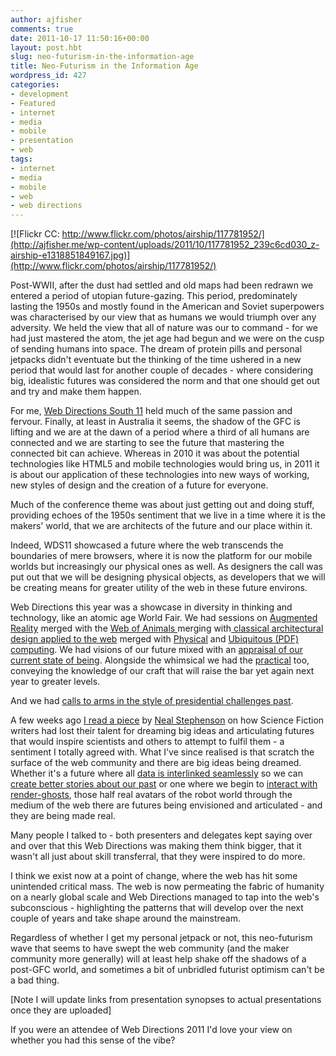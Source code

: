 ```yaml
---
author: ajfisher
comments: true
date: 2011-10-17 11:50:16+00:00
layout: post.hbt
slug: neo-futurism-in-the-information-age
title: Neo-Futurism in the Information Age
wordpress_id: 427
categories:
- development
- Featured
- internet
- media
- mobile
- presentation
- web
tags:
- internet
- media
- mobile
- web
- web directions
---
```


[![Flickr CC: http://www.flickr.com/photos/airship/117781952/](http://ajfisher.me/wp-content/uploads/2011/10/117781952_239c6cd030_z-airship-e1318851849167.jpg)](http://www.flickr.com/photos/airship/117781952/)

Post-WWII, after the dust had settled and old maps had been redrawn we entered a period of utopian future-gazing. This period, predominately lasting the 1950s and mostly found in the American and Soviet superpowers was characterised by our view that as humans we would triumph over any adversity. We held the view that all of nature was our to command - for we had just mastered the atom, the jet age had begun and we were on the cusp of sending humans into space. The dream of protein pills and personal jetpacks didn't eventuate but the thinking of the time ushered in a new period that would last for another couple of decades - where considering big, idealistic futures was considered the norm and that one should get out and try and make them happen.

For me, [Web Directions South 11](http://south11.webdirections.org) held much of the same passion and fervour. Finally, at least in Australia it seems, the shadow of the GFC is lifting and we are at the dawn of a period where a third of all humans are connected and we are starting to see the future that mastering the connected bit can achieve. Whereas in 2010 it was about the potential technologies like HTML5 and mobile technologies would bring us, in 2011 it is about our application of these technologies into new ways of working, new styles of design and the creation of a future for everyone.

Much of the conference theme was about just getting out and doing stuff, providing echoes of the 1950s sentiment that we live in a time where it is the makers' world, that we are architects of the future and our place within it.

Indeed, WDS11 showcased a future where the web transcends the boundaries of mere browsers, where it is now the platform for our mobile worlds but increasingly our physical ones as well. As designers the call was put out that we will be designing physical objects, as developers that we will be creating means for greater utility of the web in these future environs.

Web Directions this year was a showcase in diversity in thinking and technology, like an atomic age World Fair. We had sessions on [Augmented Reality](http://www.slideshare.net/robman/web-standards-based-augmented-reality) merged with the [Web of Animals ](http://www.slideshare.net/annegalloway/a-21st-century-bestiary-9723431)merging with[ classical architectural design applied to the web](http://south11.webdirections.org/program/big-picture#interaction-design-bauhaus) merged with [Physical](http://south11.webdirections.org/program/big-picture#using-the-world-as-a-canvas) and [Ubiquitous (PDF)](http://www.orangecone.com/webdirections_2011_presentation_0.1.pdf) [computing](http://www.slideshare.net/andrewjfisher/how-the-web-is-going-physical). We had visions of our future mixed with an [appraisal of our current state of being](http://south11.webdirections.org/program/big-picture#the-dao-of-web-design-revisited). Alongside the whimsical we had the [practical](http://www.distractable.net/media/talks/html5-api-soup/index.html) too, conveying the knowledge of our craft that will raise the bar yet again next year to greater levels.

And we had [calls to arms in the style of presidential challenges past](http://south11.webdirections.org/program/big-picture#how-to-be-a-web-sorcerer).

A few weeks ago [I read a piece](http://www.worldpolicy.org/journal/fall2011/innovation-starvation) by [Neal Stephenson](http://twitter.com/#!/nealstephenson) on how Science Fiction writers had lost their talent for dreaming big ideas and articulating futures that would inspire scientists and others to attempt to fulfil them - a sentiment I totally agreed with. What I've since realised is that scratch the surface of the web community and there are big ideas being dreamed. Whether it's a future where all [data is interlinked seamlessly](http://south11.webdirections.org/program/big-picture#culture-citizens-digital-heritage) so we can [create better stories about our past](http://www.slideshare.net/davidseth/bringing-history-alive-telling-stories-with-linked-data-and-open-source-tools) or one where we begin to [interact with render-ghosts](http://south11.webdirections.org/program/keynotes#the-robot-readable-world), those half real avatars of the robot world through the medium of the web there are futures being envisioned and articulated - and they are being made real.

Many people I talked to - both presenters and delegates kept saying over and over that this Web Directions was making them think bigger, that it wasn't all just about skill transferral, that they were inspired to do more.

I think we exist now at a point of change, where the web has hit some unintended critical mass. The web is now permeating the fabric of humanity on a nearly global scale and Web Directions managed to tap into the web's subconscious - highlighting the patterns that will develop over the next couple of years and take shape around the mainstream.

Regardless of whether I get my personal jetpack or not, this neo-futurism wave that seems to have swept the web community (and the maker community more generally) will at least help shake off the shadows of a post-GFC world, and sometimes a bit of unbridled futurist optimism can't be a bad thing.

[Note I will update links from presentation synopses to actual presentations once they are uploaded]

If you were an attendee of Web Directions 2011 I'd love your view on whether you had this sense of the vibe?
